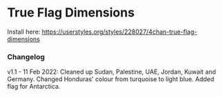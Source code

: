 # True Flag Dimensions

Install here: https://userstyles.org/styles/228027/4chan-true-flag-dimensions

### Changelog

v1.1 - 11 Feb 2022: Cleaned up Sudan, Palestine, UAE, Jordan, Kuwait and Germany. Changed Honduras' colour from turquoise to light blue. Added flag for Antarctica.
